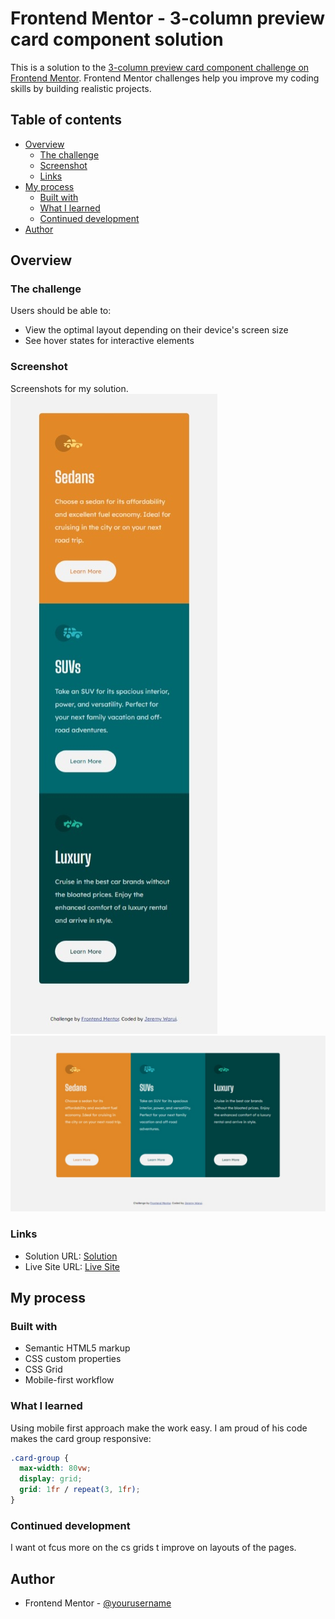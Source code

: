# Frontend Mentor - 3-column preview card component solution

This is a solution to the [3-column preview card component challenge on Frontend Mentor](https://www.frontendmentor.io/challenges/3column-preview-card-component-pH92eAR2-). Frontend Mentor challenges help you improve my coding skills by building realistic projects.

## Table of contents

- [Overview](#overview)
  - [The challenge](#the-challenge)
  - [Screenshot](#screenshot)
  - [Links](#links)
- [My process](#my-process)
  - [Built with](#built-with)
  - [What I learned](#what-i-learned)
  - [Continued development](#continued-development)
- [Author](#author)

## Overview

### The challenge

Users should be able to:

- View the optimal layout depending on their device's screen size
- See hover states for interactive elements

### Screenshot

Screenshots for my solution.
![Mobile layout](./Screenshots/MobileLayout.jpeg)
![Deskop layout](./Screenshots/DesktopDesign.jpeg)

### Links

- Solution URL: [Solution](https://jeremywarui.github.io/Cards-Challenge)
- Live Site URL: [Live Site](https://your-live-site-url.com)

## My process

### Built with

- Semantic HTML5 markup
- CSS custom properties
- CSS Grid
- Mobile-first workflow

### What I learned

Using mobile first approach make the work easy.
I am proud of his code makes the card group responsive:

```css
.card-group {
  max-width: 80vw;
  display: grid;
  grid: 1fr / repeat(3, 1fr);
}
```

### Continued development

I want ot fcus more on the cs grids t improve on layouts of the pages.

## Author

- Frontend Mentor - [@yourusername](https://www.frontendmentor.io/profile/JeremyWarui)

